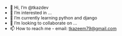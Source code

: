 - 👋 Hi, I’m @tkazdev
- 👀 I’m interested in ...
- 🌱 I’m currently learning python and django
- 💞️ I’m looking to collaborate on ...
- 📫 How to reach me - email: tkazeem79@gmail.com

<!---
tkazdev/tkazdev is a ✨ special ✨ repository because its `README.md` (this file) appears on your GitHub profile.
You can click the Preview link to take a look at your changes.
--->
